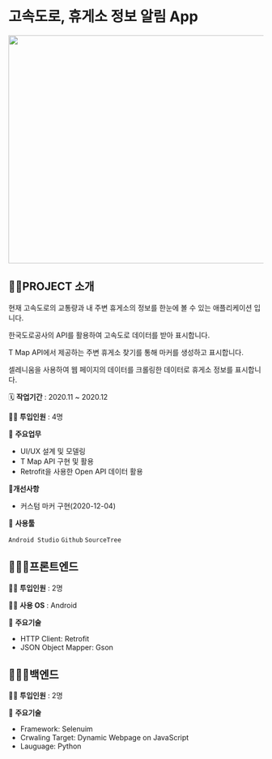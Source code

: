 # 고속도로, 휴게소 정보 알림 App

<img width = 600 height = 450 src = "https://user-images.githubusercontent.com/72602912/156168583-90d4a63c-db2d-4ce3-8a9c-79f38c775812.png"/>

## 👩‍🏫PROJECT 소개

현재 고속도로의 교통량과 내 주변 휴게소의 정보를 한눈에 볼 수 있는 애플리케이션 입니다.

한국도로공사의 API를 활용하여 고속도로 데이터를 받아 표시합니다.

T Map API에서 제공하는 주변 휴게소 찾기를 통해 마커를 생성하고 표시합니다.

셀레니움을 사용하여 웹 페이지의 데이터를 크롤링한 데이터로 휴게소 정보를 표시합니다.

🗓️ **작업기간** : 2020.11 ~ 2020.12

👨‍💻 **투입인원** : 4명

📒 **주요업무** 

- UI/UX 설계 및 모델링
- T Map API 구현 및 활용
- Retrofit을 사용한 Open API 데이터 활용

💪**개선사항**

- 커스텀 마커 구현(2020-12-04)

🌱 **사용툴**

`Android Studio` `Github` `SourceTree`

## 🙆🏻‍♂️프론트엔드


👨‍💻 **투입인원** : 2명

👨‍💻 **사용 OS** : Android

📒 **주요기술**

- HTTP Client: Retrofit
- JSON Object Mapper: Gson

## 🙆🏻‍♀️백엔드


👨‍💻 **투입인원** : 2명


📒 **주요기술**

- Framework: Selenuim
- Crwaling Target: Dynamic Webpage on JavaScript
- Lauguage: Python
